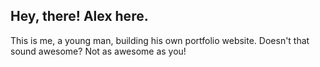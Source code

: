 ## Hey, there! Alex here.

This is me, a young man, building his own portfolio website. Doesn't that sound awesome? Not as awesome as you!
